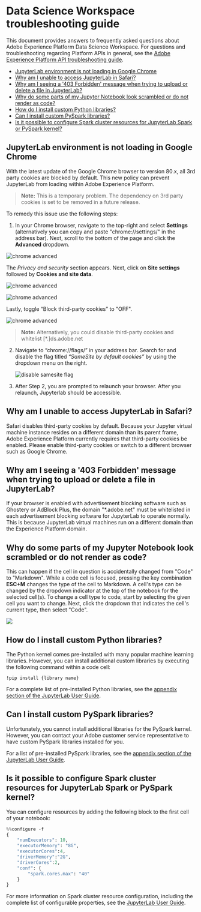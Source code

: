 # Data Science Workspace troubleshooting guide

This document provides answers to frequently asked questions about Adobe Experience Platform Data Science Workspace. For questions and troubleshooting regarding Platform APIs in general, see the [Adobe Experience Platform API troubleshooting guide](../../platform_faq_and_troubleshooting/platform_faq_and_troubleshooting.md).

- [JupyterLab environment is not loading in Google Chrome](#jupyterlab-environment-is-not-loading-in-google-chrome)
-   [Why am I unable to access JupyterLab in Safari?](#why-am-i-unable-to-access-jupyterlab-in-safari)
-   [Why am I seeing a '403 Forbidden' message when trying to upload or delete a file in JupyterLab?](#why-am-i-seeing-a-403-forbidden-message-when-trying-to-upload-or-delete-a-file-in-jupyterlab)
-   [Why do some parts of my Jupyter Notebook look scrambled or do not render as code?](#why-do-some-parts-of-my-jupyter-notebook-look-scrambled-or-do-not-render-as-code)
-   [How do I install custom Python libraries?](#how-do-i-install-custom-python-libraries)
-   [Can I install custom PySpark libraries?](#can-i-install-custom-pyspark-libraries)
-   [Is it possible to configure Spark cluster resources for JupyterLab Spark or PySpark kernel?](#is-it-possible-to-configure-spark-cluster-resources-for-jupyterlab-spark-or-pyspark-kernel)

## JupyterLab environment is not loading in Google Chrome

With the latest update of the Google Chrome browser to version 80.x, all 3rd party cookies are blocked by default. This new policy can prevent JupyterLab from loading within Adobe Experience Platform.

> **Note:** This is a temporary problem. The dependency on 3rd party cookies is set to be removed in a future release.

To remedy this issue use the following steps: 

1. In your Chrome browser, navigate to the top-right and select **Settings** (alternatively you can copy and paste "chrome://settings/" in the address bar). Next, scroll to the bottom of the page and click the **Advanced** dropdown.
   
![chrome advanced](./images/chrome-advanced.png)

The *Privacy and security* section appears. Next, click on **Site settings** followed by **Cookies and site data**.
   
![chrome advanced](./images/privacy-security.png)

![chrome advanced](./images/cookies.png)

Lastly, toggle “Block third-party cookies” to "OFF". 

![chrome advanced](./images/toggle-off.png)

> **Note:** Alternatively, you could disable third-party cookies and whitelist [*.]ds.adobe.net

2. Navigate to “chrome://flags/” in your address bar. Search for and disable the flag titled *“SameSite by default cookies”* by using the dropdown menu on the right.
   
   ![disable samesite flag](./images/samesite-flag.png)

3. After Step 2, you are prompted to relaunch your browser. After you relaunch, Jupyterlab should be accessible.

## Why am I unable to access JupyterLab in Safari?

Safari disables third-party cookies by default. Because your Jupyter virtual machine instance resides on a different domain than its parent frame, Adobe Experience Platform currently requires that third-party cookies be enabled. Please enable third-party cookies or switch to a different browser such as Google Chrome.

## Why am I seeing a '403 Forbidden' message when trying to upload or delete a file in JupyterLab?

If your browser is enabled with advertisement blocking software such as Ghostery or AdBlock Plus, the domain "\*.adobe.net" must be whitelisted in each advertisement blocking software for JupyterLab to operate normally. This is because JupyterLab virtual machines run on a different domain than the Experience Platform domain.

## Why do some parts of my Jupyter Notebook look scrambled or do not render as code?

This can happen if the cell in question is accidentally changed from "Code" to "Markdown". While a code cell is focused, pressing the key combination **ESC+M** changes the type of the cell to Markdown. A cell's type can be changed by the dropdown indicator at the top of the notebook for the selected cell(s). To change a cell type to code, start by selecting the given cell you want to change. Next, click the dropdown that indicates the cell's current type, then select "Code".

![](./images/code_type.png)

## How do I install custom Python libraries?

The Python kernel comes pre-installed with many popular machine learning libraries. However, you can install additional custom libraries by executing the following command within a code cell:

```shell
!pip install {library name}
```

For a complete list of pre-installed Python libraries, see the [appendix section of the JupyterLab User Guide](../jupyterlab/jupyterlab_overview.md#supported-libraries).

## Can I install custom PySpark libraries?

Unfortunately, you cannot install additional libraries for the PySpark kernel. However, you can contact your Adobe customer service representative to have custom PySpark libraries installed for you.

For a list of pre-installed PySpark libraries, see the [appendix section of the JupyterLab User Guide](../jupyterlab/jupyterlab_overview.md#supported-libraries). 

## Is it possible to configure Spark cluster resources for JupyterLab Spark or PySpark kernel?

You can configure resources by adding the following block to the first cell of your notebook:

```python
%%configure -f 
{
    "numExecutors": 10,
    "executorMemory": "8G",
    "executorCores":4,
    "driverMemory":"2G",
    "driverCores":2,
    "conf": {
        "spark.cores.max": "40"
    }
}
```

For more information on Spark cluster resource configuration, including the complete list of configurable properties, see the [JupyterLab User Guide](../jupyterlab/jupyterlab_overview.md#pyspark-spark-execution-resource).